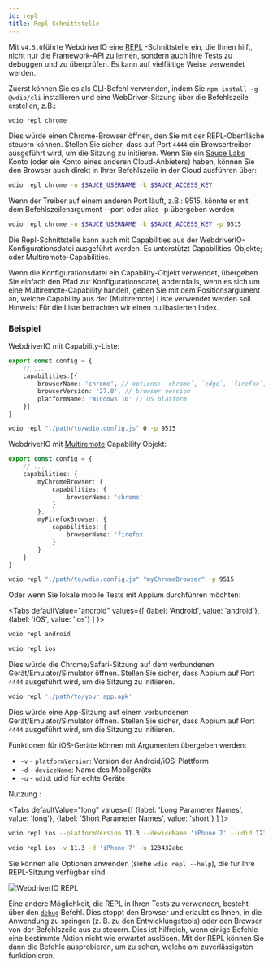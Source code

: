 ```yaml
---
id: repl
title: Repl Schnittstelle
---
```


Mit `v4.5.0`führte WebdriverIO eine [REPL](https://en.wikipedia.org/wiki/Read%E2%80%93eval%E2%80%93print_loop) -Schnittstelle ein, die Ihnen hilft, nicht nur die Framework-API zu lernen, sondern auch Ihre Tests zu debuggen und zu überprüfen. Es kann auf vielfältige Weise verwendet werden.

Zuerst können Sie es als CLI-Befehl verwenden, indem Sie `npm install -g @wdio/cli` installieren und eine WebDriver-Sitzung über die Befehlszeile erstellen, z.B.:

```sh
wdio repl chrome
```

Dies würde einen Chrome-Browser öffnen, den Sie mit der REPL-Oberfläche steuern können. Stellen Sie sicher, dass auf Port `4444` ein Browsertreiber ausgeführt wird, um die Sitzung zu initiieren. Wenn Sie ein [Sauce Labs](https://saucelabs.com) Konto (oder ein Konto eines anderen Cloud-Anbieters) haben, können Sie den Browser auch direkt in Ihrer Befehlszeile in der Cloud ausführen über:

```sh
wdio repl chrome -u $SAUCE_USERNAME -k $SAUCE_ACCESS_KEY
```

Wenn der Treiber auf einem anderen Port läuft, z.B.: 9515, könnte er mit dem Befehlszeilenargument --port oder alias -p übergeben werden

```sh
wdio repl chrome -u $SAUCE_USERNAME -k $SAUCE_ACCESS_KEY -p 9515
```

Die Repl-Schnittstelle kann auch mit Capabilities aus der WebdriverIO-Konfigurationsdatei ausgeführt werden. Es unterstützt Capabilities-Objekte; oder Multiremote-Capabilities.

Wenn die Konfigurationsdatei ein Capability-Objekt verwendet, übergeben Sie einfach den Pfad zur Konfigurationsdatei, andernfalls, wenn es sich um eine Multiremote-Capability handelt, geben Sie mit dem Positionsargument an, welche Capability aus der (Multiremote) Liste verwendet werden soll. Hinweis: Für die Liste betrachten wir einen nullbasierten Index.

### Beispiel

WebdriverIO mit Capability-Liste:

```ts title="wdio.conf.ts example"
export const config = {
    // ...
    capabilities:[{
        browserName: 'chrome', // options: `chrome`, `edge`, `firefox`, `safari`
        browserVersion: '27.0', // browser version
        platformName: 'Windows 10' // OS platform
    }]
}
```

```sh
wdio repl "./path/to/wdio.config.js" 0 -p 9515
```

WebdriverIO mit [Multiremote](https://webdriver.io/docs/multiremote/) Capability Objekt:

```ts title="wdio.conf.ts example"
export const config = {
    // ...
    capabilities: {
        myChromeBrowser: {
            capabilities: {
                browserName: 'chrome'
            }
        },
        myFirefoxBrowser: {
            capabilities: {
                browserName: 'firefox'
            }
        }
    }
}
```

```sh
wdio repl "./path/to/wdio.config.js" "myChromeBrowser" -p 9515
```

Oder wenn Sie lokale mobile Tests mit Appium durchführen möchten:

<Tabs
  defaultValue="android"
  values={[
    {label: 'Android', value: 'android'},
 {label: 'iOS', value: 'ios'}
 ]
}>
<TabItem value="android">

```sh
wdio repl android
```

</TabItem>
<TabItem value="ios">

```sh
wdio repl ios
```

</TabItem>
</Tabs>

Dies würde die Chrome/Safari-Sitzung auf dem verbundenen Gerät/Emulator/Simulator öffnen. Stellen Sie sicher, dass Appium auf Port `4444` ausgeführt wird, um die Sitzung zu initiieren.

```sh
wdio repl './path/to/your_app.apk'
```

Dies würde eine App-Sitzung auf einem verbundenen Gerät/Emulator/Simulator öffnen. Stellen Sie sicher, dass Appium auf Port `4444` ausgeführt wird, um die Sitzung zu initiieren.

Funktionen für iOS-Geräte können mit Argumenten übergeben werden:

* `-v`      - `platformVersion`: Version der Android/iOS-Plattform
* `-d`      - `deviceName`: Name des Mobilgeräts
* `-u`      - `udid`: udid für echte Geräte

Nutzung :

<Tabs
  defaultValue="long"
  values={[
    {label: 'Long Parameter Names', value: 'long'},
 {label: 'Short Parameter Names', value: 'short'}
 ]
}>
<TabItem value="long">

```sh
wdio repl ios --platformVersion 11.3 --deviceName 'iPhone 7' --udid 123432abc
```

</TabItem>
<TabItem value="short">

```sh
wdio repl ios -v 11.3 -d 'iPhone 7' -u 123432abc
```

</TabItem>
</Tabs>

Sie können alle Optionen anwenden (siehe `wdio repl --help`), die für Ihre REPL-Sitzung verfügbar sind.

![WebdriverIO REPL](https://webdriver.io/img/repl.gif)

Eine andere Möglichkeit, die REPL in Ihren Tests zu verwenden, besteht über den [`debug`](/docs/api/browser/debug) Befehl. Dies stoppt den Browser und erlaubt es Ihnen, in die Anwendung zu springen (z. B. zu den Entwicklungstools) oder den Browser von der Befehlszeile aus zu steuern. Dies ist hilfreich, wenn einige Befehle eine bestimmte Aktion nicht wie erwartet auslösen. Mit der REPL können Sie dann die Befehle ausprobieren, um zu sehen, welche am zuverlässigsten funktionieren.
